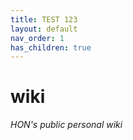 ```yaml
---
title: TEST 123
layout: default
nav_order: 1
has_children: true
---
```


# wiki
*HON's public personal wiki*

